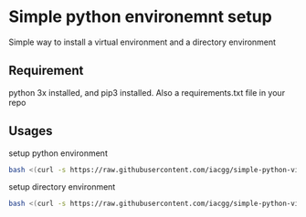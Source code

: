 # Simple python environemnt setup
Simple way to install a virtual environment and a directory environment

## Requirement
python 3x installed, and pip3 installed.
Also a requirements.txt file in your repo

## Usages
setup python environment
``` bash
bash <(curl -s https://raw.githubusercontent.com/iacgg/simple-python-virtualenv/master/setup-python.sh)
```

setup directory environment
``` bash
bash <(curl -s https://raw.githubusercontent.com/iacgg/simple-python-virtualenv/master/setup-direnv.sh)
```
